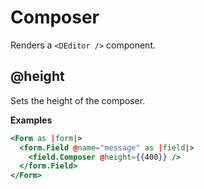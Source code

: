 # Composer

Renders a `<DEditor />` component.

## @height

Sets the height of the composer.

**Examples**

```hbs
<Form as |form|>
  <form.Field @name="message" as |field|>
    <field.Composer @height={{400}} />
  </form.Field>
</Form>
```
